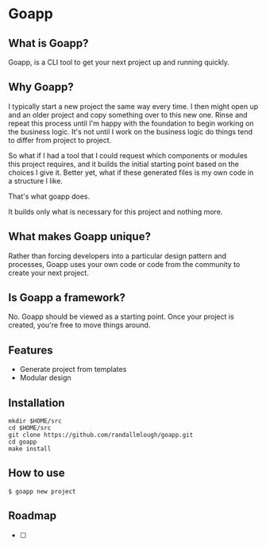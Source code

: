 # Goapp

## What is Goapp?
Goapp, is a CLI tool to get your next project up and running quickly. 

## Why Goapp?
I typically start a new project the same way every time. I then might open up and an older project and copy something over to this new one. Rinse and repeat this process until I'm happy with the foundation to begin working on the business logic. It's not until I work on the business logic do things tend to differ from project to project. 

So what if I had a tool that I could request which components or modules this project requires, and it builds the initial starting point based on the choices I give it. Better yet, what if these generated files is my own code in a structure I like.

That's what goapp does. 

It builds only what is necessary for this project and nothing more.

## What makes Goapp unique?
Rather than forcing developers into a particular design pattern and processes, Goapp uses your own code or code from the community to create your next project. 
 
## Is Goapp a framework?
No. Goapp should be viewed as a starting point. Once your project is created, you're free to move things around.

## Features
- Generate project from templates
- Modular design

## Installation
```shell script
mkdir $HOME/src
cd $HOME/src
git clone https://github.com/randallmlough/goapp.git
cd goapp
make install
```

## How to use
```shell script
$ goapp new project
```

## Roadmap
- [ ] 

